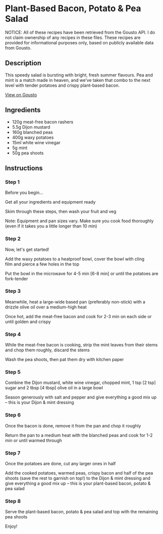 # Plant-Based Bacon, Potato & Pea Salad

NOTICE: All of these recipes have been retrieved from the Gousto API. I do not claim ownership of any recipes in these files. These recipes are provided for informational purposes only, based on publicly available data from Gousto.

## Description

This speedy salad is bursting with bright, fresh summer flavours. Pea and mint is a match made in heaven, and we've taken that combo to the next level with tender potatoes and crispy plant-based bacon.

[View on Gousto](https://www.gousto.co.uk/recipes/cookbook/plant-based-bacon-potato-pea-salad)

## Ingredients

- 120g meat-free bacon rashers
- 5.5g Dijon mustard
- 160g blanched peas
- 400g waxy potatoes
- 15ml white wine vinegar
- 5g mint
- 50g pea shoots

## Instructions


### Step 1

Before you begin...

Get all your ingredients and equipment ready

Skim through these steps, then wash your fruit and veg

Note: Equipment and pan sizes vary. Make sure you cook food thoroughly (even if it takes you a little longer than 10 min)


### Step 2

Now, let's get started!

Add the waxy potatoes to a heatproof bowl, cover the bowl with cling film and pierce a few holes in the top

Put the bowl in the microwave for 4-5 min <span class="text-danger">[6-8 min]</span> or until the potatoes are fork-tender


### Step 3

Meanwhile, heat a large-wide based pan (preferably non-stick) with a drizzle olive oil over a medium-high heat

Once hot, add the meat-free bacon and cook for 2-3 min on each side or until golden and crispy


### Step 4

While the meat-free bacon is cooking, strip the mint leaves from their stems and chop them roughly, discard the stems

Wash the pea shoots, then pat them dry with kitchen paper


### Step 5

Combine the Dijon mustard, white wine vinegar, chopped mint, 1 tsp <span class="text-danger">[2 tsp]</span> sugar and 2 tbsp <span class="text-danger">[4 tbsp]</span> olive oil in a large bowl

Season generously with salt and pepper and give everything a good mix up – this is your Dijon & mint dressing


### Step 6

Once the bacon is done, remove it from the pan and chop it roughly

Return the pan to a medium heat with the blanched peas and cook for 1-2 min or until warmed through


### Step 7

Once the potatoes are done, cut any larger ones in half

Add the cooked potatoes, warmed peas, crispy bacon and half of the pea shoots (save the rest to garnish on top!) to the Dijon & mint dressing and give everything a good mix up – this is your plant-based bacon, potato & pea salad

### Step 8

Serve the plant-based bacon, potato & pea salad and top with the remaining pea shoots

Enjoy!

